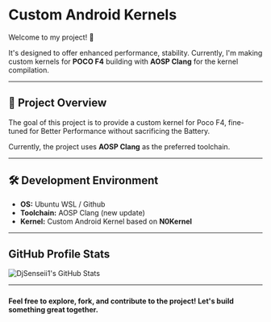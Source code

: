# Custom Android Kernels

Welcome to my project! 🚀

 It's designed to offer enhanced performance, stability. Currently, I'm making custom kernels for **POCO F4** building with **AOSP Clang** for the kernel compilation. 

---

## 🚀 Project Overview

The goal of this project is to provide a custom kernel for Poco F4, fine-tuned for Better Performance without sacrificing the Battery.

Currently, the project uses **AOSP Clang** as the preferred toolchain.

---

## 🛠️ Development Environment

- **OS:** Ubuntu WSL / Github
- **Toolchain:** AOSP Clang (new update)
- **Kernel:** Custom Android Kernel based on **N0Kernel**

---


## GitHub Profile Stats
![DjSenseii1's GitHub Stats](https://github-readme-stats.vercel.app/api?username=DjSenseii1&show_icons=true&count_private=true&hide_title=true&hide=prs)

---



###

**Feel free to explore, fork, and contribute to the project! Let's build something great together.**
